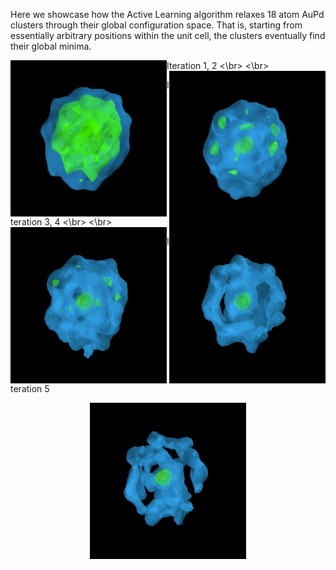 Here we showcase how the Active Learning algorithm relaxes 18 atom AuPd clusters through their global configuration space.
That is, starting from essentially arbitrary positions within the unit cell, the clusters eventually find their global minima.


Iteration 1, 2
<img align="left" width="250" height="250" src="ga1.gif"> <img align="right" width="250" height="250" src="ga2.gif">
<\br>
<\br>

Iteration 3, 4
<img align="left" width="250" height="250" src="ga3.gif"> <img align="right" width="250" height="250" src="ga4.gif">
<\br>
<\br>

Iteration 5
<p align="center">
  <img width="250" height="250" src="ga5.gif">
</p>
